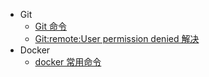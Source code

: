 - Git
  - [Git 命令](/other/git_operation.md)
  - [Git:remote:User permission denied 解决](/other/git_permission_denied.md)
- Docker
  - [docker 常用命令](/other/docker_usage.md)
